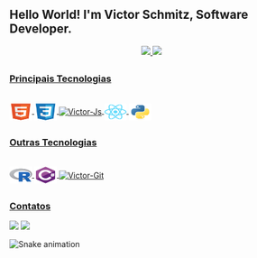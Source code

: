 ## Hello World! I'm Victor Schmitz, Software Developer.

<div align="center">
  <a href="https://github.com/victor-schmitz">
  <img height="180em" src="https://github-readme-stats-git-masterrstaa-rickstaa.vercel.app/api?username=victor-schmitz&show_icons=true&theme=dracula&include_all_commits=true&count_private=true"/>
  <img height="180em" src="https://github-readme-stats-git-masterrstaa-rickstaa.vercel.app/api/top-langs/?username=victor-schmitz&layout=compact&langs_count=7&theme=dracula"/>
</div>

##

### Principais Tecnologias
<div style="display: inline_block"><br>
  <img align="center" alt="Victor-HTML" height="30" width="40" src="https://raw.githubusercontent.com/devicons/devicon/master/icons/html5/html5-original.svg">
  <img align="center" alt="Victor-CSS" height="30" width="40" src="https://raw.githubusercontent.com/devicons/devicon/master/icons/css3/css3-original.svg">
  <img align="center" alt="Victor-Js" height="30" width="40" src="https://cdn.jsdelivr.net/gh/devicons/devicon/icons/javascript/javascript-original.svg">
  <img align="center" alt="Victor-React" height="30" width="40" src="https://raw.githubusercontent.com/devicons/devicon/master/icons/react/react-original.svg">
  <img align="center" alt="Victor-Python" height="30" width="40" src="https://raw.githubusercontent.com/devicons/devicon/master/icons/python/python-original.svg">
</div>


##
  
### Outras Tecnologias
<div style="display: inline_block"><br>
  <img align="center" alt="Victor-R" height="30" width="40" src="https://raw.githubusercontent.com/devicons/devicon/master/icons/r/r-original.svg">
  <img align="center" alt="Victor-CSharp" height="30" width="40" src="https://raw.githubusercontent.com/devicons/devicon/master/icons/csharp/csharp-original.svg">
  <img align="center" alt="Victor-Git" height="30" width="40" src="https://cdn.jsdelivr.net/gh/devicons/devicon/icons/git/git-original.svg">
</div>
  
##
  
### Contatos
  
<div> 
  <a href="linkedin.com/in/victorcavalcanti7/" target="_blank"><img src="https://img.shields.io/badge/-LinkedIn-%230077B5?style=for-the-badge&logo=linkedin&logoColor=white" target="_blank"></a>
   <a href = "mailto:victorcavalcan7i@gmail.com"><img src="https://img.shields.io/badge/-Gmail-%23333?style=for-the-badge&logo=gmail&logoColor=white" target="_blank"></a>
</div>
 
![Snake animation](https://github.com/rafaballerini2/rafaballerini2/blob/output/github-contribution-grid-snake.svg)
